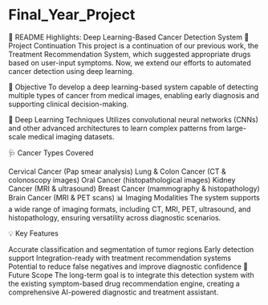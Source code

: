 # Final_Year_Project


📘 README Highlights: Deep Learning-Based Cancer Detection System
🔄 Project Continuation
This project is a continuation of our previous work, the Treatment Recommendation System, which suggested appropriate drugs based on user-input symptoms. Now, we extend our efforts to automated cancer detection using deep learning.

🎯 Objective
To develop a deep learning-based system capable of detecting multiple types of cancer from medical images, enabling early diagnosis and supporting clinical decision-making.

🧠 Deep Learning Techniques
Utilizes convolutional neural networks (CNNs) and other advanced architectures to learn complex patterns from large-scale medical imaging datasets.

🩺 Cancer Types Covered

Cervical Cancer (Pap smear analysis)
Lung & Colon Cancer (CT & colonoscopy images)
Oral Cancer (histopathological images)
Kidney Cancer (MRI & ultrasound)
Breast Cancer (mammography & histopathology)
Brain Cancer (MRI & PET scans)
📊 Imaging Modalities
The system supports a wide range of imaging formats, including CT, MRI, PET, ultrasound, and histopathology, ensuring versatility across diagnostic scenarios.

💡 Key Features

Accurate classification and segmentation of tumor regions
Early detection support
Integration-ready with treatment recommendation systems
Potential to reduce false negatives and improve diagnostic confidence
🚀 Future Scope
The long-term goal is to integrate this detection system with the existing symptom-based drug recommendation engine, creating a comprehensive AI-powered diagnostic and treatment assistant.
